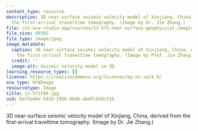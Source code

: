 ```yaml
---
content_type: resource
description: 3D near-surface seismic velocity model of Xinjiang, China, derived from
  the first-arrival traveltime tomography. (Image by Dr. Jie Zhang.)
file: /ol-ocw-studio-app/courses/12-571-near-surface-geophysical-imaging-fall-2009/6a72a48e5016195b8646abdfc838c316_12-571f09.jpg
file_size: 49392
file_type: image/jpeg
image_metadata:
  caption: 3D near-surface seismic velocity model of Xinjiang, China, derived from
    the first-arrival traveltime tomography. (Image by Prof. Jie Zhang.)
  credit: ''
  image-alt: Seismic velocity model in 3D.
learning_resource_types: []
license: https://creativecommons.org/licenses/by-nc-sa/4.0/
ocw_type: OCWImage
resourcetype: Image
title: 12-571f09.jpg
uid: 6a72a48e-5016-195b-8646-abdfc838c316
---
```

3D near-surface seismic velocity model of Xinjiang, China, derived from the first-arrival traveltime tomography. (Image by Dr. Jie Zhang.)